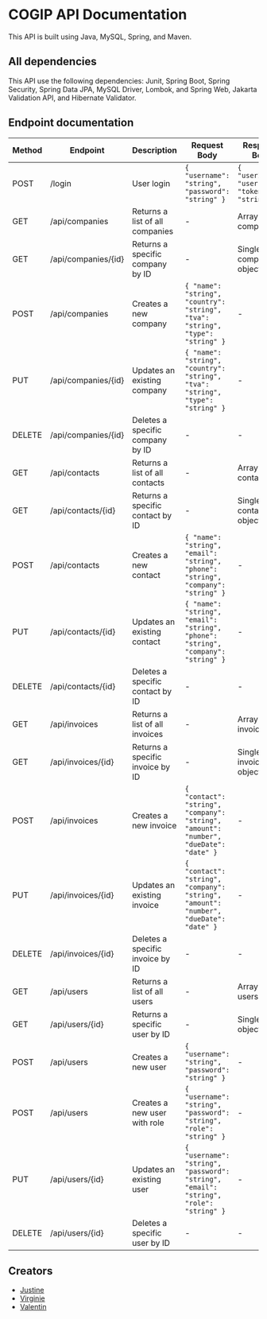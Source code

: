 # COGIP API Documentation

This API is built using Java, MySQL, Spring, and Maven.

## All dependencies

This API use the following dependencies: Junit, Spring Boot, Spring Security, Spring Data JPA, MySQL Driver, Lombok, and Spring Web, Jakarta Validation API, and Hibernate Validator.

## Endpoint documentation

| Method | Endpoint            | Description                      | Request Body                                                                          | Response Body                                | Authorization          |
|--------|---------------------|----------------------------------|---------------------------------------------------------------------------------------|----------------------------------------------|------------------------|
| POST   | /login              | User login                       | `{ "username": "string", "password": "string" }`                                      | `{ "userInfos": "user", "token": "string" }` | -                      |
| GET    | /api/companies      | Returns a list of all companies  | -                                                                                     | Array of companies                           | USER, MODERATOR, ADMIN |
| GET    | /api/companies/{id} | Returns a specific company by ID | -                                                                                     | Single company object                        | USER, MODERATOR, ADMIN |
| POST   | /api/companies      | Creates a new company            | `{ "name": "string", "country": "string", "tva": "string", "type": "string" }`        | -                                            | MODERATOR, ADMIN       |
| PUT    | /api/companies/{id} | Updates an existing company      | `{ "name": "string", "country": "string", "tva": "string", "type": "string" }`        | -                                            | ADMIN                  |
| DELETE | /api/companies/{id} | Deletes a specific company by ID | -                                                                                     | -                                            | ADMIN                  |
| GET    | /api/contacts       | Returns a list of all contacts   | -                                                                                     | Array of contacts                            | USER, MODERATOR, ADMIN |
| GET    | /api/contacts/{id}  | Returns a specific contact by ID | -                                                                                     | Single contact object                        | USER, MODERATOR, ADMIN |
| POST   | /api/contacts       | Creates a new contact            | `{ "name": "string", "email": "string", "phone": "string", "company": "string" }`     | -                                            | MODERATOR, ADMIN       |
| PUT    | /api/contacts/{id}  | Updates an existing contact      | `{ "name": "string", "email": "string", "phone": "string", "company": "string" }`     | -                                            | ADMIN                  |
| DELETE | /api/contacts/{id}  | Deletes a specific contact by ID | -                                                                                     | -                                            | ADMIN                  |
| GET    | /api/invoices       | Returns a list of all invoices   | -                                                                                     | Array of invoices                            | USER, MODERATOR, ADMIN |
| GET    | /api/invoices/{id}  | Returns a specific invoice by ID | -                                                                                     | Single invoice object                        | USER, MODERATOR, ADMIN |
| POST   | /api/invoices       | Creates a new invoice            | `{ "contact": "string", "company": "string", "amount": "number", "dueDate": "date" }` | -                                            | MODERATOR, ADMIN       |
| PUT    | /api/invoices/{id}  | Updates an existing invoice      | `{ "contact": "string", "company": "string", "amount": "number", "dueDate": "date" }` | -                                            | ADMIN                  |
| DELETE | /api/invoices/{id}  | Deletes a specific invoice by ID | -                                                                                     | -                                            | ADMIN                  |
| GET    | /api/users          | Returns a list of all users      | -                                                                                     | Array of users                               | USER, MODERATOR, ADMIN |
| GET    | /api/users/{id}     | Returns a specific user by ID    | -                                                                                     | Single user object                           | USER, MODERATOR, ADMIN |
| POST   | /api/users          | Creates a new user               | `{ "username": "string", "password": "string" }`                                      | -                                            | -                      |
| POST   | /api/users          | Creates a new user with role     | `{ "username": "string", "password": "string", "role": "string" }`                    | -                                            | ADMIN                  |
| PUT    | /api/users/{id}     | Updates an existing user         | `{ "username": "string", "password": "string", "email": "string", "role": "string" }` | -                                            | ADMIN                  |
| DELETE | /api/users/{id}     | Deletes a specific user by ID    | -                                                                                     | -                                            | ADMIN                  |

## Creators
- [Justine](https://github.com/JustineLeleu/)
- [Virginie](https://github.com/vdourson2/)
- [Valentin](https://github.com/Valentin-Lefort)